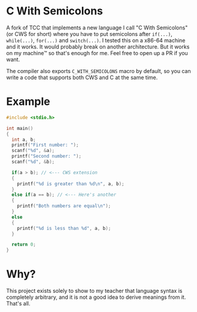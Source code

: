 # C With Semicolons
A fork of TCC that implements a new language I call "C With Semicolons" (or CWS for short) where you have to put semicolons after `if(...)`, `while(...)`, `for(...)` and `switch(...)`.
I tested this on a x86-64 machine and it works. It would probably break on another architecture. But it works on my machine™ so that's enough for me. Feel free to open up a PR if you want.

The compiler also exports `C_WITH_SEMICOLONS` macro by default, so you can write a code that supports both CWS and C at the same time.

# Example
```c
#include <stdio.h>

int main()
{
  int a, b;
  printf("First number: ");
  scanf("%d", &a);
  printf("Second number: ");
  scanf("%d", &b);

  if(a > b); // <--- CWS extension
  {
    printf("%d is greater than %d\n", a, b);
  }
  else if(a == b); // <--- Here's another
  {
    printf("Both numbers are equal\n");
  }
  else
  {
    printf("%d is less than %d", a, b);
  }

  return 0;
}
```

# Why?
This project exists solely to show to my teacher that language syntax is completely arbitrary, and it is not a good idea to derive meanings from it. That's all.
